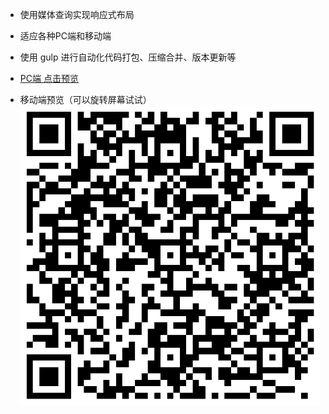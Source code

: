 
- 使用媒体查询实现响应式布局

- 适应各种PC端和移动端

- 使用 gulp 进行自动化代码打包、压缩合并、版本更新等 

- [PC端 点击预览](https://winters0991.github.io/ResponsiveWeb/dist/index.html)

- 移动端预览（可以旋转屏幕试试） ![移动端预览](./mobile.png)